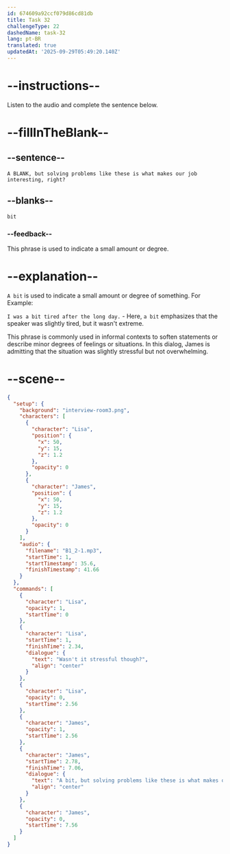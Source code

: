 ```yaml
---
id: 674609a92ccf079d86cd81db
title: Task 32
challengeType: 22
dashedName: task-32
lang: pt-BR
translated: true
updatedAt: '2025-09-29T05:49:20.140Z'
---
```


<!-- (Audio) Lisa: Wasn't it stressful though? James: A bit, but solving problems like these is what makes our job interesting, right? -->

# --instructions--

Listen to the audio and complete the sentence below.

# --fillInTheBlank--

## --sentence--

`A BLANK, but solving problems like these is what makes our job interesting, right?`

## --blanks--

`bit`

### --feedback--

This phrase is used to indicate a small amount or degree.

# --explanation--

`A bit` is used to indicate a small amount or degree of something. For Example: 

`I was a bit tired after the long day.` - Here, `a bit` emphasizes that the speaker was slightly tired, but it wasn't extreme.

This phrase is commonly used in informal contexts to soften statements or describe minor degrees of feelings or situations. In this dialog, James is admitting that the situation was slightly stressful but not overwhelming.

# --scene--

```json
{
  "setup": {
    "background": "interview-room3.png",
    "characters": [
      {
        "character": "Lisa",
        "position": {
          "x": 50,
          "y": 15,
          "z": 1.2
        },
        "opacity": 0
      },
      {
        "character": "James",
        "position": {
          "x": 50,
          "y": 15,
          "z": 1.2
        },
        "opacity": 0
      }
    ],
    "audio": {
      "filename": "B1_2-1.mp3",
      "startTime": 1,
      "startTimestamp": 35.6,
      "finishTimestamp": 41.66
    }
  },
  "commands": [
    {
      "character": "Lisa",
      "opacity": 1,
      "startTime": 0
    },
    {
      "character": "Lisa",
      "startTime": 1,
      "finishTime": 2.34,
      "dialogue": {
        "text": "Wasn't it stressful though?",
        "align": "center"
      }
    },
    {
      "character": "Lisa",
      "opacity": 0,
      "startTime": 2.56
    },
    {
      "character": "James",
      "opacity": 1,
      "startTime": 2.56
    },
    {
      "character": "James",
      "startTime": 2.78,
      "finishTime": 7.06,
      "dialogue": {
        "text": "A bit, but solving problems like these is what makes our job interesting, right?",
        "align": "center"
      }
    },
    {
      "character": "James",
      "opacity": 0,
      "startTime": 7.56
    }
  ]
}
```
